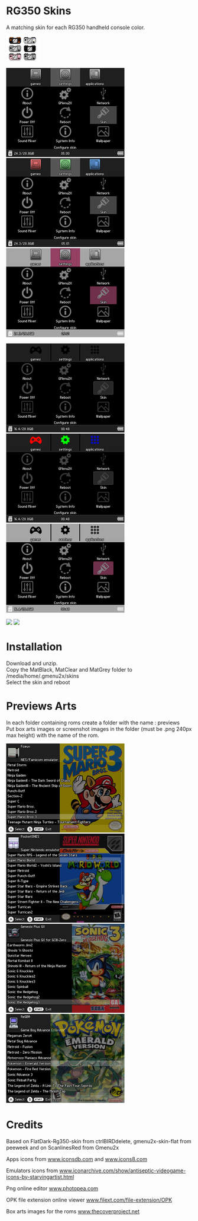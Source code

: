 # RG350 Skins
A matching skin for each RG350 handheld console color.

![](RG350.png)

![](Screenshots/screenshot001.png) ![](Screenshots/screenshot002.png)
![](Screenshots/screenshot003.png) 

![](Screenshots/screenshot004.png) ![](Screenshots/screenshot005.png)
![](Screenshots/screenshot006.png)

![](Screenshots/screenshot00.png) ![](Screenshots/screenshot00.png)

# Installation
Download and unzip.\
Copy the MatBlack, MatClear and MatGrey folder to /media/home/.gmenu2x/skins\
Select the skin and reboot

# Previews Arts
In each folder containing roms create a folder with the name : previews  
Put box arts images or screenshot images in the folder (must be .png 240px max height) with the name of the rom.

![](Screenshots/screenshot007.png) ![](Screenshots/screenshot008.png)
![](Screenshots/screenshot009.png) ![](Screenshots/screenshot010.png)

# Credits 
Based on FlatDark-Rg350-skin from ctrlBIRDdelete, gmenu2x-skin-flat from peeweek and on ScanlinesRed from Gmenu2x

Apps icons from www.iconsdb.com and www.icons8.com

Emulators icons from www.iconarchive.com/show/antiseptic-videogame-icons-by-starvingartist.html

Png online editor www.photopea.com

OPK file extension online viewer www.filext.com/file-extension/OPK

Box arts images for the roms www.thecoverproject.net
